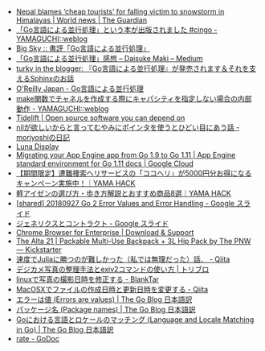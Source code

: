* [Nepal blames ‘cheap tourists’ for falling victim to snowstorm in Himalayas | World news | The Guardian](https://www.theguardian.com/world/2014/oct/17/nepal-cheap-tourists-snow-disaster)
* [「Go言語による並行処理」という本が出版されました #cingo - YAMAGUCHI::weblog](https://ymotongpoo.hatenablog.com/entry/2018/10/26/163000)
* [Big Sky :: 書評「Go言語による並行処理」](https://mattn.kaoriya.net/software/lang/go/concurrency-in-go.htm)
* [「Go言語による並行処理」感想 – Daisuke Maki – Medium](https://medium.com/@lestrrat/go%E8%A8%80%E8%AA%9E%E3%81%AB%E3%82%88%E3%82%8B%E4%B8%A6%E8%A1%8C%E5%87%A6%E7%90%86-%E6%84%9F%E6%83%B3-a1a0fe745d6a)
* [turky in the blogger: 『Go言語による並行処理』が発売されます＆それを支えるSphinxのお話](https://turky-in-the.blogspot.com/2018/10/gosphinx.html)
* [O'Reilly Japan - Go言語による並行処理](https://www.oreilly.co.jp/books/9784873118468/)
* [make関数でチャネルを作成する際にキャパシティを指定しない場合の内部動作 - YAMAGUCHI::weblog](https://ymotongpoo.hatenablog.com/entry/2018/09/28/221023)
* [Tidelift | Open source software you can depend on](https://tidelift.com/)
* [nilが欲しいからと言ってむやみにポインタを使うとひどい目にあう話 - moriyoshiの日記](http://moriyoshi.hatenablog.com/entry/2018/03/19/170002)
* [Luna Display](https://lunadisplay.com/)
* [Migrating your App Engine app from Go 1.9 to Go 1.11  |  App Engine standard environment for Go 1.11 docs  |  Google Cloud](https://cloud.google.com/appengine/docs/standard/go111/go-differences)
* [【期間限定】遭難捜索ヘリサービスの「ココヘリ」が5000円分お得になるキャンペーン実施中！｜YAMA HACK](https://yamahack.com/2672)
* [軽アイゼンの選び方・歩き方解説とおすすめ商品8選｜YAMA HACK](https://yamahack.com/806)
* [[shared] 20180927 Go 2 Error Values and Error Handling - Google スライド](https://docs.google.com/presentation/d/e/2PACX-1vSasyWW6Ot9sbMLmTjfbRxI6fFVhj8lUzMmOSAxhOVVKbPA8ZRg-c5ftRiO3eVQFnyw-N6MIJEiq_AX/pub?start=false&loop=false&delayms=3000&slide=id.g33148270ac_0_143)
* [ジェネリクスとコントラクト - Google スライド](https://docs.google.com/presentation/d/1TbHhEOoPP6x3j0FwRz9xP6RilEQ9ALvX7r1GzBsSl8k/edit#slide=id.g4358261800_0_0)
* [Chrome Browser for Enterprise | Download & Support](https://enterprise.google.com/chrome/chrome-browser/)
* [The Alta 21 | Packable Multi-Use Backpack + 3L Hip Pack by The PNW — Kickstarter](https://www.kickstarter.com/projects/351938236/the-alta21-packable-multi-use-backpack-hip-pack)
* [速度でJuliaに勝つのが難しかった（私では無理だった）話． - Qiita](https://qiita.com/SatoshiTerasaki/items/5bd3ee78a60f9a02e0fc)
* [デジカメ写真の整理手法とexiv2コマンドの使い方 | トリブロ](http://serial-experiments.jp/blog/?p=512)
* [linuxで写真の撮影日時を修正する - BlankTar](https://blanktar.jp/blog/2015/09/linux-photo-change-datetime.html)
* [MacOSXでファイルの作成日時と更新日時を変更する - Qiita](https://qiita.com/mazgi/items/79f4be1af10d42f76ea6)
* [エラーは値 (Errors are values) | The Go Blog 日本語訳](https://www.ymotongpoo.com/works/goblog-ja/post/errors-are-values/)
* [パッケージ名 (Package names) | The Go Blog 日本語訳](https://www.ymotongpoo.com/works/goblog-ja/post/package-names/)
* [Goにおける言語とロケールのマッチング (Language and Locale Matching in Go) | The Go Blog 日本語訳](https://www.ymotongpoo.com/works/goblog-ja/post/matchlang/)
* [rate - GoDoc](https://godoc.org/golang.org/x/time/rate)
<!--stackedit_data:
eyJwcm9wZXJ0aWVzIjoiZXh0ZW5zaW9uczpcbiAgcHJlc2V0Oi
BnZm1cbiIsImhpc3RvcnkiOlstMTQ4NTY3MDUwM119
-->